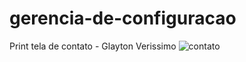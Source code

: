 # gerencia-de-configuracao

Print tela de contato - Glayton Verissimo
![contato](https://user-images.githubusercontent.com/69159419/186956040-f5aa244d-ed85-41c8-8e99-87dc7992e65a.jpg)
